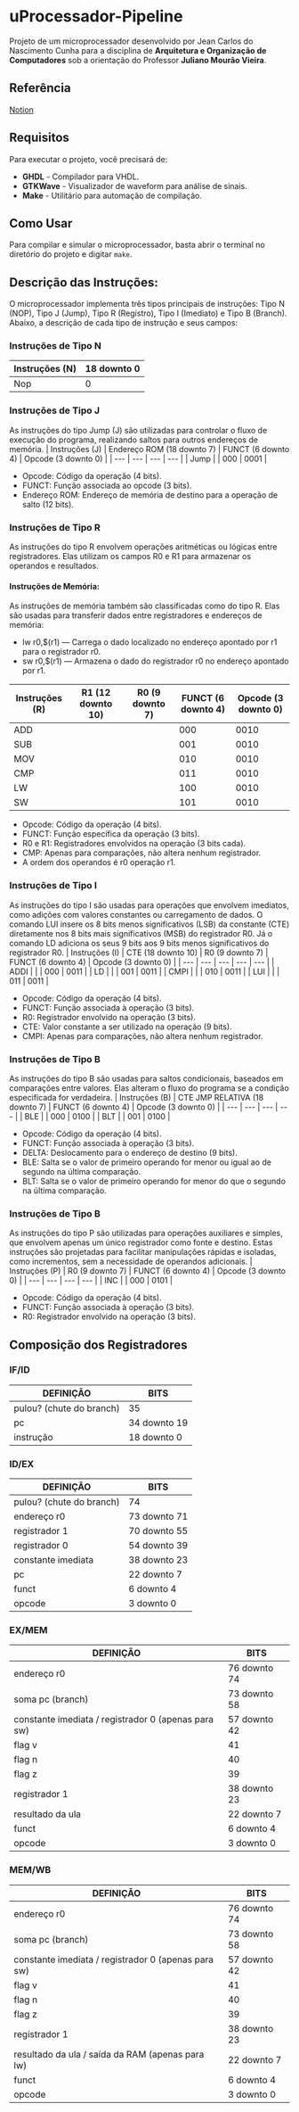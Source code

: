 # uProcessador-Pipeline

Projeto de um microprocessador desenvolvido por Jean Carlos do Nascimento Cunha para a disciplina de **Arquitetura e Organização de Computadores** sob a orientação do Professor **Juliano Mourão Vieira**.
## Referência
[Notion](https://resisted-timimus-fe1.notion.site/Pipeline-1662a778c47f80c79239ec9372a47a6a?pvs=4)
## Requisitos

Para executar o projeto, você precisará de:

- **GHDL** - Compilador para VHDL.
- **GTKWave** - Visualizador de waveform para análise de sinais.
- **Make** - Utilitário para automação de compilação.

## Como Usar

Para compilar e simular o microprocessador, basta abrir o terminal no diretório do projeto e digitar `make`. 

## Descrição das Instruções:
O microprocessador implementa três tipos principais de instruções: Tipo N (NOP), Tipo J (Jump), Tipo R (Registro), Tipo I (Imediato) e Tipo B (Branch). Abaixo, a descrição de cada tipo de instrução e seus campos:
### Instruções de Tipo N
| Instruções (N) | 18 downto 0 |
| --- | --- |
| Nop | 0 |

### Instruções de Tipo J
As instruções do tipo Jump (J) são utilizadas para controlar o fluxo de execução do programa, realizando saltos para outros endereços de memória.
| Instruções (J) | Endereço ROM (18 downto 7) | FUNCT (6 downto 4) | Opcode (3 downto 0) |
| --- | --- | --- | --- |
| Jump |  | 000 | 0001 |
* Opcode: Código da operação (4 bits).
* FUNCT: Função associada ao opcode (3 bits).
* Endereço ROM: Endereço de memória de destino para a operação de salto (12 bits).
### Instruções de Tipo R
As instruções do tipo R envolvem operações aritméticas ou lógicas entre registradores. Elas utilizam os campos R0 e R1 para armazenar os operandos e resultados.
#### Instruções de Memória:
As instruções de memória também são classificadas como do tipo R. Elas são usadas para transferir dados entre registradores e endereços de memória:
* lw r0,$(r1) — Carrega o dado localizado no endereço apontado por r1 para o registrador r0.
* sw r0,$(r1) — Armazena o dado do registrador r0 no endereço apontado por r1.

| Instruções (R) | R1 (12 downto 10) | R0 (9 downto 7) | FUNCT (6 downto 4) | Opcode (3 downto 0) |
| --- | --- | --- | --- | --- |
| ADD |  |  | 000 | 0010 |
| SUB |  |  | 001 | 0010 |
| MOV |  |  | 010 | 0010 |
| CMP |  |  | 011 | 0010 |
| LW | | | 100 | 0010 |
| SW | | | 101 | 0010 |
* Opcode: Código da operação (4 bits).
* FUNCT: Função específica da operação (3 bits).
* R0 e R1: Registradores envolvidos na operação (3 bits cada).
* CMP: Apenas para comparações, não altera nenhum registrador.
* A ordem dos operandos é r0 operação r1.
### Instruções de Tipo I
As instruções do tipo I são usadas para operações que envolvem imediatos, como adições com valores constantes ou carregamento de dados.
O comando LUI insere os 8 bits menos significativos (LSB) da constante (CTE) diretamente nos 8 bits mais significativos (MSB) do registrador R0. Já o comando LD adiciona os seus 9 bits aos 9 bits menos significativos do registrador R0.
| Instruções (I) | CTE (18 downto 10) | R0 (9 downto 7) | FUNCT (6 downto 4) | Opcode (3 downto 0) |
| --- | --- | --- | --- | --- |
| ADDI |  |  | 000 | 0011 |
| LD |  |  | 001 | 0011 |
| CMPI |  |  | 010 | 0011 |
| LUI |  |  | 011 | 0011 |
* Opcode: Código da operação (4 bits).
* FUNCT: Função associada à operação (3 bits).
* R0: Registrador envolvido na operação (3 bits).
* CTE: Valor constante a ser utilizado na operação (9 bits).
* CMPI: Apenas para comparações, não altera nenhum registrador.
### Instruções de Tipo B
As instruções do tipo B são usadas para saltos condicionais, baseados em comparações entre valores. Elas alteram o fluxo do programa se a condição especificada for verdadeira.
| Instruções (B) | CTE JMP RELATIVA (18 downto 7) | FUNCT (6 downto 4) | Opcode (3 downto 0) |
| --- | --- | --- | --- |
| BLE |  | 000 | 0100 |
| BLT |  | 001 | 0100 | 
* Opcode: Código da operação (4 bits).
* FUNCT: Função associada à operação (3 bits).
* DELTA: Deslocamento para o endereço de destino (9 bits).
* BLE: Salta se o valor de primeiro operando for menor ou igual ao de segundo na última comparação.
* BLT: Salta se o valor de primeiro operando for menor do que o segundo na última comparação.
### Instruções de Tipo B
As instruções do tipo P são utilizadas para operações auxiliares e simples, que envolvem apenas um único registrador como fonte e destino. Estas instruções são projetadas para facilitar manipulações rápidas e isoladas, como incrementos, sem a necessidade de operandos adicionais.
| Instruções (P) | R0 (9 downto 7) | FUNCT (6 downto 4) | Opcode (3 downto 0) |
| --- | --- | --- | --- |
| INC |   | 000 | 0101 |
* Opcode: Código da operação (4 bits).
* FUNCT: Função associada à operação (3 bits).
* R0: Registrador envolvido na operação (3 bits).
## Composição dos Registradores

### IF/ID

| DEFINIÇÃO | BITS |
| --- | --- |
| pulou? (chute do branch) | 35 |
| pc | 34 downto 19 |
| instrução | 18 downto 0 |

### ID/EX

| DEFINIÇÃO | BITS |
| --- | --- |
| pulou? (chute do branch) | 74 |
| endereço r0 | 73 downto 71 |
| registrador 1 | 70 downto 55 |
| registrador 0 | 54 downto 39 |
| constante imediata | 38 downto 23 |
| pc | 22 downto 7 |
| funct | 6 downto 4 |
| opcode | 3 downto 0 |

### EX/MEM

| DEFINIÇÃO | BITS |
| --- | --- |
| endereço r0 | 76 downto 74 |
| soma pc (branch) | 73 downto 58 |
| constante imediata / registrador 0 (apenas para sw) | 57 downto 42 |
| flag v | 41 |
| flag n | 40 |
| flag z | 39 |
| registrador 1 | 38 downto 23 |
| resultado da ula | 22 downto 7 |
| funct | 6 downto 4 |
| opcode | 3 downto 0 |

### MEM/WB

| DEFINIÇÃO | BITS |
| --- | --- |
| endereço r0 | 76 downto 74 |
| soma pc (branch) | 73 downto 58 |
| constante imediata / registrador 0 (apenas para sw) | 57 downto 42 |
| flag v | 41 |
| flag n | 40 |
| flag z | 39 |
| registrador 1 | 38 downto 23 |
| resultado da ula / saída da RAM (apenas para lw) | 22 downto 7 |
| funct | 6 downto 4 |
| opcode | 3 downto 0 |
